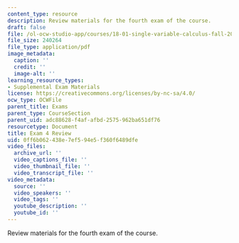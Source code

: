 ```yaml
---
content_type: resource
description: Review materials for the fourth exam of the course.
draft: false
file: /ol-ocw-studio-app/courses/18-01-single-variable-calculus-fall-2006/0ff6b062438e7ef594e5f360f6489dfe_exam4review.pdf
file_size: 240264
file_type: application/pdf
image_metadata:
  caption: ''
  credit: ''
  image-alt: ''
learning_resource_types:
- Supplemental Exam Materials
license: https://creativecommons.org/licenses/by-nc-sa/4.0/
ocw_type: OCWFile
parent_title: Exams
parent_type: CourseSection
parent_uid: adc88628-f4af-afbd-2575-962ba651df76
resourcetype: Document
title: Exam 4 Review
uid: 0ff6b062-438e-7ef5-94e5-f360f6489dfe
video_files:
  archive_url: ''
  video_captions_file: ''
  video_thumbnail_file: ''
  video_transcript_file: ''
video_metadata:
  source: ''
  video_speakers: ''
  video_tags: ''
  youtube_description: ''
  youtube_id: ''
---
```

Review materials for the fourth exam of the course.